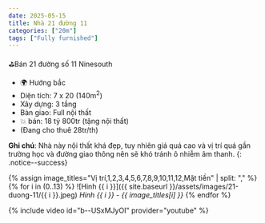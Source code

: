 ```yaml
---
date: 2025-05-15
title: Nhà 21 đường 11 
categories: ["20m"]
tags: ["Fully furnished"]
---
```


⛳️Bán 21 đường số 11 Ninesouth
- 🌍 Hướng bắc
- Diện tích: 7 x 20 (140m<sup>2</sup>)
- Xây dựng: 3 tầng
- Bàn giao: Full nội thất
- 💥 bán: 18 tỷ 800tr (tặng nội thất)
- (Đang cho thuê 28tr/th)

**Ghi chú**: Nhà này nội thất khá đẹp, tuy nhiên giá quá cao và vị trí quá gần trường học và đường giao thông nên sẽ khó tránh ô nhiễm âm thanh.
{: .notice--success}

{% assign image_titles="Vị trí,1,2,3,4,5,6,7,8,9,10,11,12,Mặt tiền" | split: "," %}
{% for i in (0..13) %}
![Hinh {{ i }}]({{ site.baseurl }}/assets/images/21-duong-11/{{ i }}.jpeg)
_Hinh {{ i }} - {{ image_titles[i] }}_
{% endfor %}

{% include video id="b--USxMJyOI" provider="youtube" %}
